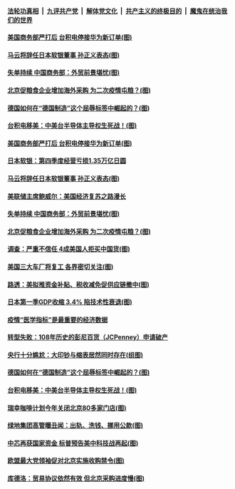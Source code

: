 ####  [法轮功真相](../../../../basic/blob/master/README.md?t=05190631) &nbsp;|&nbsp; [九评共产党](../../../../9ping.md/blob/master/README.md?t=05190631) &nbsp;|&nbsp; [解体党文化](../../../../jtdwh.md/blob/master/README.md?t=05190631)  &nbsp;|&nbsp; [共产主义的终极目的](../../../../gczydzjmd.md/blob/master/README.md?t=05190631) &nbsp;|&nbsp; [魔鬼在统治我们的世界](../../../../mgztzwmdsj.md/blob/master/README.md?t=05190631) 

#### [美国商务部严打后 台积电停接华为新订单(图)](../pages/p5/933666.md?t=05190631) 

#### [马云将辞任日本软银董事 孙正义表态(图)](../pages/p5/933661.md?t=05190631) 

#### [失单持续 中国商务部：外贸前景堪忧(图)](../pages/p5/933631.md?t=05190631) 

#### [北京促粮食企业增加海外采购 为二次疫情屯粮？(图)](../pages/p5/933600.md?t=05190631) 

#### [德国如何在“德国制造”这个屈辱标签中崛起的？(图)](../pages/p5/933604.md?t=05190631) 

#### [台积电移美：中美台半导体主导权生死战！(图)](../pages/p5/933597.md?t=05190631) 

#### [美国商务部严打后 台积电停接华为新订单(图)](../pages/p5/933666.md?t=05190631) 

#### [日本软银：第四季度经营亏损1.35万亿日圆](../pages/p5/933662.md?t=05190631) 

#### [马云将辞任日本软银董事 孙正义表态(图)](../pages/p5/933661.md?t=05190631) 

#### [美联储主席鲍威尔：美国经济复苏之路漫长](../pages/p5/933653.md?t=05190631) 

#### [失单持续 中国商务部：外贸前景堪忧(图)](../pages/p5/933631.md?t=05190631) 

#### [北京促粮食企业增加海外采购 为二次疫情屯粮？(图)](../pages/p5/933600.md?t=05190631) 

#### [调查：严重不信任 4成美国人拒买中国货(图)](../pages/p5/933645.md?t=05190631) 

#### [美国三大车厂将复工 各界密切关注(图)](../pages/p5/933642.md?t=05190631) 

#### [路透：美拟推资金补贴、税收减免促供应链撤中(图)](../pages/p5/933641.md?t=05190631) 

#### [日本第一季GDP收缩 3.4% 陷技术性衰退(图)](../pages/p5/933633.md?t=05190631) 

#### [疫情“医学指标”是最重要的经济数据](../pages/p5/933618.md?t=05190631) 

#### [转型失败：108年历史的彭尼百货（JCPenney）申请破产](../pages/p5/933610.md?t=05190631) 

#### [央行十分尴尬：大印钞与缩表居然同时存在(组图)](../pages/p5/933606.md?t=05190631) 

#### [德国如何在“德国制造”这个屈辱标签中崛起的？(图)](../pages/p5/933604.md?t=05190631) 

#### [台积电移美：中美台半导体主导权生死战！(图)](../pages/p5/933597.md?t=05190631) 

#### [瑞幸咖啡计划今年关闭北京80多家门店(图)](../pages/p5/933556.md?t=05190631) 

#### [绿地集团高管曝丑闻：出轨、洗钱、挪用公款(图)](../pages/p5/933554.md?t=05190631) 

#### [中芯再获国家资金 标普预告美中科技战再起(图)](../pages/p5/933544.md?t=05190631) 

#### [欧盟最大党领袖促对北京实施收购禁令(图)](../pages/p5/933532.md?t=05190631) 

#### [库德洛：贸易协议依然有效 但北京采购进度慢(图)](../pages/p5/933529.md?t=05190631) 

